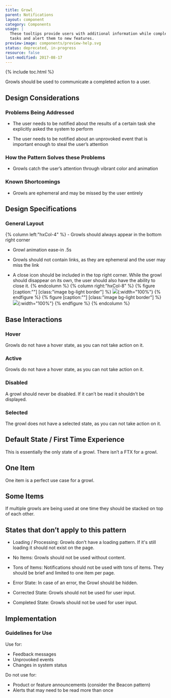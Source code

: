```yaml
---
title: Growl
parent: Notifications
layout: component
category: Components
usage: |
  These tooltips provide users with additional information while completing
  tasks and alert them to new features.
preview-image: components/preview-help.svg
status: deprecated, in-progress
resource: false
last-modified: 2017-08-17
---
```


{% include toc.html %}

Growls should be used to communicate a completed action to a user.

## Design Considerations

### Problems Being Addressed

-   The user needs to be notified about the results of a certain task she
    explicitly asked the system to perform

-   The user needs to be notified about an unprovoked event that is important
    enough to steal the user’s attention

### How the Pattern Solves these Problems

- Growls catch the user’s attention through vibrant color and animation

### Known Shortcomings

- Growls are ephemeral and may be missed by the user entirely

## Design Specifications

### General Layout

<div class="hxRow">
{% column left:"hxCol-4" %}
-   Growls should always appear in the bottom right corner

-   Growl animation ease-in .5s

-   Growls should not contain links, as they are ephemeral and the user may
    miss the link

-   A close icon should be included in the top right corner. While the growl
    should disappear on its own, the user should also have the ability to close
    it.
{% endcolumn %}
{% column right:"hxCol-8" %}
{% figure [caption:""] [class:"image bg-light border"] %}
![]({{site.cdn_url}}/img/components/growl-specs.svg){:width="100%"}
{% endfigure %}
{% figure [caption:""] [class:"image bg-light border"] %}
![]({{site.cdn_url}}/img/components/growl-placement.svg){:width="100%"}
{% endfigure %}
{% endcolumn %}
</div>

## Base Interactions

### Hover

Growls do not have a hover state, as you can not take action on it.

### Active

Growls do not have a hover state, as you can not take action on it.

### Disabled

A growl should never be disabled. If it can’t be read it shouldn’t be
displayed.

### Selected

The growl does not have a selected state, as you can not take action on it.

## Default State / First Time Experience

This is essentially the only state of a growl. There isn’t a FTX for a growl.

## One Item

One item is a perfect use case for a growl.

## Some Items

If multiple growls are being used at one time they should be stacked on top of
each other.

## States that don’t apply to this pattern

-   Loading / Processing: Growls don't have a loading pattern. If it's still
    loading it should not exist on the page.

-   No Items: Growls should not be used without content.

-   Tons of Items: Notifications should not be used with tons of items. They
    should be brief and limited to one item per page.

-   Error State: In case of an error, the Growl should be hidden.

-   Corrected State: Growls should not be used for user input.

-   Completed State: Growls should not be used for user input.

## Implementation

### Guidelines for Use

Use for:

- Feedback messages
- Unprovoked events
- Changes in system status

Do not use for:

- Product or feature announcements (consider the Beacon pattern)
- Alerts that may need to be read more than once
